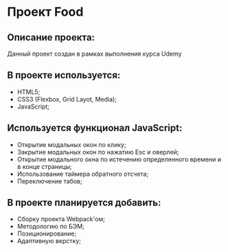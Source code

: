 # Проект Food

## Описание проекта:
Данный проект создан в рамках выполнения курса Udemy

## В проекте используется:
* HTML5;
* CSS3 (Flexbox, Grid Layot, Media);
* JavaScript;

## Используется функционал JavaScript:
* Открытие модальных окон по клику;
* Закрытие модальных окон по нажатию Esc и оверлей;
* Открытие модального окна по истечению определенного времени и в конце страницы;
* Использование таймера обратного отсчета;
* Переключение табов;

## В проекте планируется добавить: 
* Сборку проекта Webpack'ом;
* Методологию по БЭМ;
* Позиционирование;
* Адаптивную верстку;